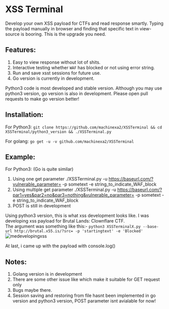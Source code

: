 # XSS Terminal
Develop your own XSS payload for CTFs and read response smartly. Typing the payload manually in browser and finding that specific text in view-source is booring. This is the upgrade you need.

## Features:
1. Easy to view response without lot of shits.
2. Interactive testing whether `WAF` has blocked or not using error string.
3. Run and save xsst sessions for future use.
4. Go version is currently in development.

Python3 code is most developed and stable version. Although you may use python3 version, go version is also in development. Please open pull requests to make go version better!

## Installation:
For Python3:
`git clone https://github.com/machinexa2/XSSTerminal && cd XSSTerminal/python3_version && ./XSSTerminal.py`

For golang:
`go get -u -v github.com/machinexa2/XSSTerminal`

## Example:
For Python3: (Go is quite similar)
1. Using one get parameter
./XSSTerminal.py -u https://baseurl.com/?vulnerable_parameter= -p sometext -e string_to_indicate_WAF_block
2. Using multiple get parameter
./XSSTerminal.py -u https://baseurl.com/?par1=yes&par2=no&par3=nothing&vulnerable_parameter= -p sometext -e string_to_indicate_WAF_block
3. POST is still in development

Using python3 version, this is what xss development looks like. I was developing xss payload for Brutal Lands: Clownflare CTF.  
The argument was something like this:- `python3 XSSTerminalX.py --base-url http://brutal.x55.is/?src= -p 'startingtext' -e 'Blocked'`
![medevelopingxss](https://cdn.discordapp.com/attachments/741721459520438396/751493373587750962/unknown.png)  

At last, i came up with the payload with console.log()

## Notes:
1. Golang version is in development
2. There are some other issue like which make it suitable for GET request only
3. Bugs maybe there.
4. Session saving and restoring from file hasnt been implemented in go version and python3 version, POST parameter isnt avialable for now!
